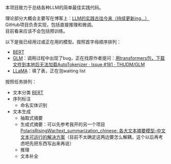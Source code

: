 本项目致力于总结各种LLM的简单最佳实践代码。

理论部分大概会主要写在博客上：[LLM的实践古往今来（持续更新ing…）](https://blog.csdn.net/PolarisRisingWar/article/details/130533565)  
GitHub项目负责实现，包括直接推理和微调。  
目前看来应该不会包括预训练。

以下是我已经用过或正在用的模型。按照首字母顺序排列：

- [BERT](models/BERT/)
- [GLM](models/GLM)：调用过程中出现了bug，正在找原作者提问：[用transformers包，下载文件到本地后无法加载AutoTokenizer · Issue #181 · THUDM/GLM](https://github.com/THUDM/GLM/issues/181)
- [LLaMA](models/LLaMA/)：填了表，正在泡waiting list

按照任务排列：
- 文本分类
[BERT](models/BERT/TC/)
- 序列标注
    - 命名实体识别
- 文本生成
    - 抽取式摘要
    - 生成式摘要：可以先参考我开的另一个项目 [PolarisRisingWar/text_summarization_chinese: 各大文本摘要模型-中文文本可运行的解决方案](https://github.com/PolarisRisingWar/text_summarization_chinese)（目前不太确定这两边要怎么解耦，这个以后再考虑吧先把东西写出来再说）
    - 推理
    - 文本补全